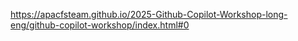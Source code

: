 https://apacfsteam.github.io/2025-Github-Copilot-Workshop-long-eng/github-copilot-workshop/index.html#0
